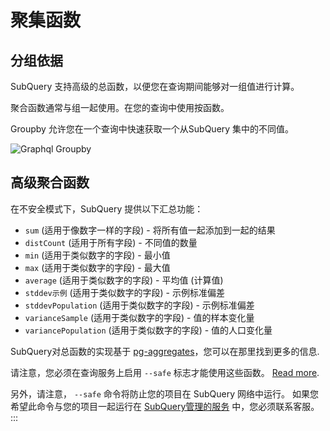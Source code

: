 # 聚集函数

## 分组依据

SubQuery 支持高级的总函数，以便您在查询期间能够对一组值进行计算。

聚合函数通常与组一起使用。在您的查询中使用按函数。

Groupby 允许您在一个查询中快速获取一个从SubQuery 集中的不同值。

![Graphql Groupby](/assets/img/graphql_合计.png)

## 高级聚合函数

在不安全模式下，SubQuery 提供以下汇总功能：

- `sum` (适用于像数字一样的字段) - 将所有值一起添加到一起的结果
- `distCount` (适用于所有字段) - 不同值的数量
- `min` (适用于类似数字的字段) - 最小值
- `max` (适用于类似数字的字段) - 最大值
- `average` (适用于类似数字的字段) - 平均值 (计算值)
- `stddev示例` (适用于类似数字的字段) - 示例标准偏差
- `stddevPopulation` (适用于类似数字的字段) - 示例标准偏差
- `varianceSample` (适用于类似数字的字段) - 值的样本变化量
- `variancePopulation` (适用于类似数字的字段) - 值的人口变化量

SubQuery对总函数的实现基于 [pg-aggregates](https://github.com/graphile/pg-aggregates)，您可以在那里找到更多的信息.

请注意，您必须在查询服务上启用 `--safe` 标志才能使用这些函数。 [Read more](./references.md#unsafe-query-service).

另外，请注意， `--safe` 命令将防止您的项目在 SubQuery 网络中运行。 如果您希望此命令与您的项目一起运行在 [SubQuery管理的服务](https://project.subquery.network) 中，您必须联系客服。 :::
